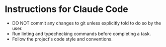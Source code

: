 # Instructions for Claude Code

- DO NOT commit any changes to git unless explicitly told to do so by the user.
- Run linting and typechecking commands before completing a task.
- Follow the project's code style and conventions.